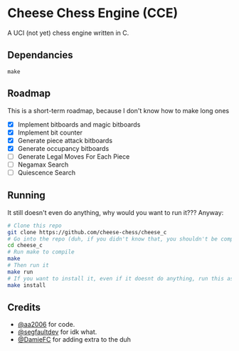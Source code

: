 # Cheese Chess Engine (CCE)

A UCI (not yet) chess engine written in C.

## Dependancies
```
make
```

## Roadmap
This is a short-term roadmap, because I don't know how to make long ones

- [x] Implement bitboards and magic bitboards
- [x] Implement bit counter
- [x] Generate piece attack bitboards
- [x] Generate occupancy bitboards
- [ ] Generate Legal Moves For Each Piece
- [ ] Negamax Search
- [ ] Quiescence Search

## Running
It still doesn't even do anything, why would you want to run it??? Anyway:
```bash
# Clone this repo
git clone https://github.com/cheese-chess/cheese_c
# Go into the repo (duh, if you didn't know that, you shouldn't be compiling software)
cd cheese_c
# Run make to compile
make
# Then run it
make run
# If you want to install it, even if it doesnt do anything, run this as root (using sudo or doas or something, we really don't care):
make install
```

## Credits
- [@aa2006](https://github.com/aa2006) for code.
- [@segfaultdev](https://github.com/segfaultdev) for idk what.
- [@DamieFC](https://github.com/DamieFC) for adding extra to the duh
